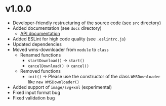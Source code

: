 # v1.0.0

* Developer-friendly restructuring of the source code (see `src` directory)
* Added documentation (see `docs` directory)
  * [API documentation](https://stadt-bielefeld.github.io/wms-downloader/docs/api/index.html)
* Added ESLint for high code quality (see `.eslintrc.js`)
* Updated dependencies
* Moved wms-downloader from `module` to `class`
  * Renamed functions
    * `startDownload()` &rarr; `start()`
    * `cancelDownload()` &rarr; `cancel()`
  * Removed functions
    * `init()` &rarr; Please use the constructor of the class `WMSDownloader` like `new WMSDownloader()`
* Added support of `image/svg+xml` (experimental)
* Fixed input format bug
* Fixed validation bug